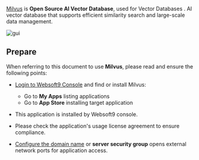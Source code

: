 [Milvus](https://milvus.io/) is **Open Source AI Vector Database**, used for Vector Databases . AI vector database that supports efficient similarity search and large-scale data management.


![gui](http://libs.websoft9.com/Websoft9/DocsPicture/zh/milvus/milvus-ui-websoft9.png)


## Prepare

When referring to this document to use **Milvus**, please read and ensure the following points:

- [Login to Websoft9 Console](./login-console) and find or install Milvus:
  - Go to **My Apps** listing applications 
  - Go to **App Store** installing target application

- This application is installed by Websoft9 console.


- Please check the application's usage license agreement to ensure compliance.


- [Configure the domain name](./domain-set) or **server security group** opens external network ports for application access.